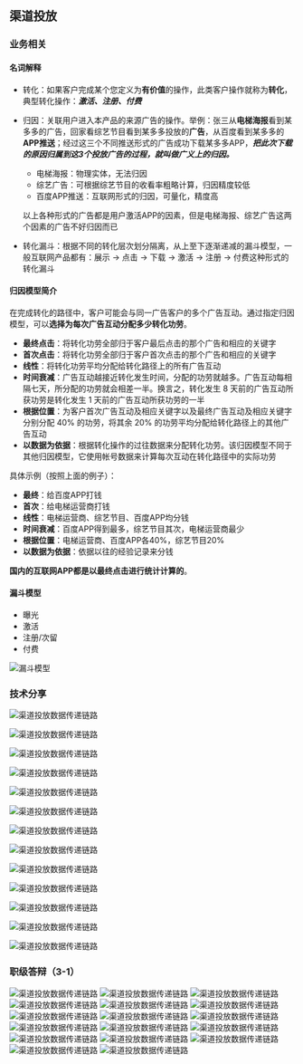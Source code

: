 ## 渠道投放

### 业务相关

#### 名词解释

- 转化：如果客户完成某个您定义为**有价值**的操作，此类客户操作就称为**转化**，典型转化操作：***激活、注册、付费***

- 归因：关联用户进入本产品的来源广告的操作。举例：张三从**电梯海报**看到某多多的广告，回家看综艺节目看到某多多投放的**广告**，从百度看到某多多的**APP推送**；经过这三个不同推送形式的广告成功下载某多多APP，***把此次下载的原因归属到这3个投放广告的过程，就叫做广义上的归因。***
  
  - 电梯海报：物理实体，无法归因
  - 综艺广告：可根据综艺节目的收看率粗略计算，归因精度较低
  - 百度APP推送：互联网形式的归因，可量化，精度高
  
  以上各种形式的广告都是用户激活APP的因素，但是电梯海报、综艺广告这两个因素的广告不好归因而已

- 转化漏斗：根据不同的转化层次划分隔离，从上至下逐渐递减的漏斗模型，一般互联网产品都有：展示 -> 点击 -> 下载 -> 激活 -> 注册 -> 付费这种形式的转化漏斗

#### 归因模型简介

在完成转化的路径中，客户可能会与同一广告客户的多个广告互动。通过指定归因模型，可以**选择为每次广告互动分配多少转化功劳**。

- **最终点击**：将转化功劳全部归于客户最后点击的那个广告和相应的关键字
- **首次点击**：将转化功劳全部归于客户首次点击的那个广告和相应的关键字
- **线性**：将转化功劳平均分配给转化路径上的所有广告互动
- **时间衰减**：广告互动越接近转化发生时间，分配的功劳就越多。广告互动每相隔七天，所分配的功劳就会相差一半。换言之，转化发生 8 天前的广告互动所获功劳是转化发生 1 天前的广告互动所获功劳的一半
- **根据位置**：为客户首次广告互动及相应关键字以及最终广告互动及相应关键字分别分配 40% 的功劳，将其余 20% 的功劳平均分配给转化路径上的其他广告互动
- **以数据为依据**：根据转化操作的过往数据来分配转化功劳。该归因模型不同于其他归因模型，它使用帐号数据来计算每次互动在转化路径中的实际功劳

具体示例（按照上面的例子）：

- **最终**：给百度APP打钱
- **首次**：给电梯运营商打钱
- **线性**：电梯运营商、综艺节目、百度APP均分钱
- **时间衰减**：百度APP得到最多，综艺节目其次，电梯运营商最少
- **根据位置**：电梯运营商、百度APP各40%，综艺节目20%
- **以数据为依据**：依据以往的经验记录来分钱

**国内的互联网APP都是以最终点击进行统计计算的**。

#### 漏斗模型

- 曝光
- 激活
- 注册/次留
- 付费

![漏斗模型](../images/漏斗模型.jpg)

### 技术分享

![渠道投放数据传递链路](../images/渠道分享ppt2.jpg)

![渠道投放数据传递链路](../images/渠道分享ppt3.jpg)

![渠道投放数据传递链路](../images/渠道分享ppt4.jpg)

![渠道投放数据传递链路](../images/渠道分享ppt5.jpg)

![渠道投放数据传递链路](../images/渠道分享ppt6.jpg)

![渠道投放数据传递链路](../images/渠道分享ppt7.jpg)

![渠道投放数据传递链路](../images/渠道分享ppt8.jpg)

![渠道投放数据传递链路](../images/渠道分享ppt9.jpg)

![渠道投放数据传递链路](../images/渠道分享ppt10.jpg)

![渠道投放数据传递链路](../images/渠道分享ppt11.jpg)

![渠道投放数据传递链路](../images/渠道分享ppt12.jpg)

![渠道投放数据传递链路](../images/渠道分享ppt13.jpg)

![渠道投放数据传递链路](../images/渠道分享ppt14.jpg)



###  职级答辩（3-1）

![渠道投放数据传递链路](business.assets/职级评比3-1幻灯片1-16818121157231.JPG)
![渠道投放数据传递链路](business.assets/职级评比3-1幻灯片2.JPG)
![渠道投放数据传递链路](business.assets/职级评比3-1幻灯片3.JPG)
![渠道投放数据传递链路](business.assets/职级评比3-1幻灯片4.JPG)
![渠道投放数据传递链路](business.assets/职级评比3-1幻灯片5.JPG)
![渠道投放数据传递链路](business.assets/职级评比3-1幻灯片6.JPG)
![渠道投放数据传递链路](business.assets/职级评比3-1幻灯片7.JPG)
![渠道投放数据传递链路](business.assets/职级评比3-1幻灯片8.JPG)
![渠道投放数据传递链路](business.assets/职级评比3-1幻灯片9.JPG)
![渠道投放数据传递链路](business.assets/职级评比3-1幻灯片10.JPG)
![渠道投放数据传递链路](business.assets/职级评比3-1幻灯片11.JPG)
![渠道投放数据传递链路](business.assets/职级评比3-1幻灯片12.JPG)
![渠道投放数据传递链路](business.assets/职级评比3-1幻灯片13.JPG)
![渠道投放数据传递链路](business.assets/职级评比3-1幻灯片14.JPG)
![渠道投放数据传递链路](business.assets/职级评比3-1幻灯片15.JPG)
![渠道投放数据传递链路](business.assets/职级评比3-1幻灯片16.JPG)
![渠道投放数据传递链路](business.assets/职级评比3-1幻灯片17.JPG)
